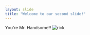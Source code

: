 ```yaml
---
layout: slide
title: "Welcome to our second slide!"
---
```

You're Mr. Handsome!!
![rick](https://user-images.githubusercontent.com/96215441/146438110-7204fd89-27ca-47f3-b938-8b1046c6596d.jpg)
